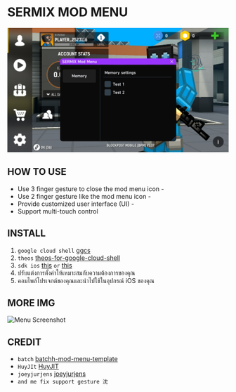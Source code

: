 # SERMIX MOD MENU

![Menu Screenshot](0C7147F4-5081-45BC-92DB-CD21689D303D.png)

## HOW TO USE
- Use 3 finger gesture to close the mod menu icon -
- Use 2 finger gesture like the mod menu icon -
- Provide customized user interface (UI) -
- Support multi-touch control

## INSTALL
1. `google cloud shell` [ggcs](https://shell.cloud.google.com/?pli=1&show=ide%2Cterminal)
2. `theos` [theos-for-google-cloud-shell](https://theos.dev/docs/installation-linux)
3. `sdk ios` [this](https://github.com/xybp888/iOS-SDKs) `or` [this](https://github.com/theos/sdks)
4. ปรับแต่งการตั้งค่าให้เหมาะสมกับความต้องการของคุณ
5. คอมไพล์โปรเจกต์ของคุณและนำไปใช้ในอุปกรณ์ iOS ของคุณ

## MORE IMG
![Menu Screenshot](path_to_your_image.png)

## CREDIT 
- `batch` [batchh-mod-menu-template](https://iosgods.com/topic/182814-theos-batchh-mod-menu-template-162-il2cpp-imgui/)
- `HuyJIt` [HuyJIT](https://github.com/34306/HuyJIT-ModMenu)
- `joeyjurjens` [joeyjurjens](https://github.com/joeyjurjens/iOS-Mod-Menu-Template-for-Theos)
- `and me fix support gesture 沈`

